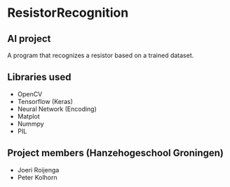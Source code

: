 # ResistorRecognition

## AI project 
A program that recognizes a resistor based on a trained dataset.


## Libraries used
* OpenCV
* Tensorflow (Keras)
* Neural Network (Encoding)
* Matplot
* Nummpy
* PIL

## Project members (Hanzehogeschool Groningen)
* Joeri Roijenga
* Peter Kolhorn
